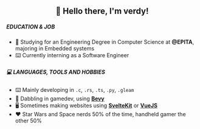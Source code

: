 
<h2 align="center">
  👋 Hello there, I'm verdy!
</h2>

##### EDUCATION & JOB
- 🎒 Studying for an Engineering Degree in Computer Science at **@EPITA**, majoring in Embedded systems
- ⌨️ Currently interning as a Software Engineer<br />
##### 💻 LANGUAGES, TOOLS AND HOBBIES
- ⌨️ Mainly developing in `.c`, `.rs`, `.ts`, `.py`, `.gleam`
- 👾 Dabbling in gamedev, using **[Bevy](https://bevyengine.org/)**
- 🖥️ Sometimes making websites using **[SvelteKit](https://kit.svelte.dev/)** or **[VueJS](https://vuejs.org/)**
- ♥️ Star Wars and Space nerds 50% of the time, handheld gamer the other 50%
